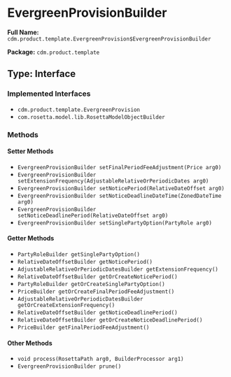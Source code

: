 # EvergreenProvisionBuilder

**Full Name:** `cdm.product.template.EvergreenProvision$EvergreenProvisionBuilder`

**Package:** `cdm.product.template`

## Type: Interface

### Implemented Interfaces

- `cdm.product.template.EvergreenProvision`
- `com.rosetta.model.lib.RosettaModelObjectBuilder`

### Methods

#### Setter Methods

- `EvergreenProvisionBuilder setFinalPeriodFeeAdjustment(Price arg0)`
- `EvergreenProvisionBuilder setExtensionFrequency(AdjustableRelativeOrPeriodicDates arg0)`
- `EvergreenProvisionBuilder setNoticePeriod(RelativeDateOffset arg0)`
- `EvergreenProvisionBuilder setNoticeDeadlineDateTime(ZonedDateTime arg0)`
- `EvergreenProvisionBuilder setNoticeDeadlinePeriod(RelativeDateOffset arg0)`
- `EvergreenProvisionBuilder setSinglePartyOption(PartyRole arg0)`

#### Getter Methods

- `PartyRoleBuilder getSinglePartyOption()`
- `RelativeDateOffsetBuilder getNoticePeriod()`
- `AdjustableRelativeOrPeriodicDatesBuilder getExtensionFrequency()`
- `RelativeDateOffsetBuilder getOrCreateNoticePeriod()`
- `PartyRoleBuilder getOrCreateSinglePartyOption()`
- `PriceBuilder getOrCreateFinalPeriodFeeAdjustment()`
- `AdjustableRelativeOrPeriodicDatesBuilder getOrCreateExtensionFrequency()`
- `RelativeDateOffsetBuilder getNoticeDeadlinePeriod()`
- `RelativeDateOffsetBuilder getOrCreateNoticeDeadlinePeriod()`
- `PriceBuilder getFinalPeriodFeeAdjustment()`

#### Other Methods

- `void process(RosettaPath arg0, BuilderProcessor arg1)`
- `EvergreenProvisionBuilder prune()`

